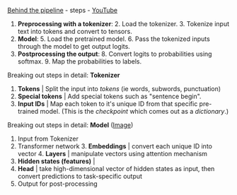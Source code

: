 [Behind the pipeline](https://huggingface.co/learn/nlp-course/chapter2/2?fw=pt) - steps - [YouTube](https://www.youtube.com/watch?v=1pedAIvTWXk&t=52s)

1. **Preprocessing with a tokenizer**:
   2. Load the tokenizer.
   3. Tokenize input text into tokens and convert to tensors.
4. **Model**:
   5. Load the pretrained model.
   6. Pass the tokenized inputs through the model to get output logits.
7. **Postprocessing the output**:
   8. Convert logits to probabilities using softmax.
   9. Map the probabilities to labels.

Breaking out steps in detail: **Tokenizer**
1. **Tokens** | Split the input into *tokens* (ie words, subwords, punctuation)
2. **Special tokens** | Add special tokens such as "sentence begin".
3. **Input IDs** | Map each token to it's unique ID from that specific pre-trained model. (This is the *checkpoint* which comes out as a *dictionary*.)

Breaking out steps in detail: **Model** ([Image](https://huggingface.co/datasets/huggingface-course/documentation-images/resolve/main/en/chapter2/transformer_and_head.svg))
1. Input from Tokenizer
2. Transformer network
   3. **Embeddings** | convert each unique ID into vector
   4. **Layers** | manipulate vectors using attention mechanism
5. **Hidden states (features)** | 
6. **Head** | take high-dimensional vector of hidden states as input, then convert predictions to task-specific output
7. Output for post-processing